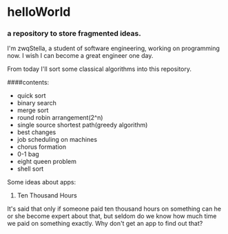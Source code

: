 # helloWorld
### a repository to store fragmented ideas.  
I'm zwqStella, a student of software engineering, working on programming now. I wish I can become a great engineer one day.  


From today I'll sort some classical algorithms into this repository.

####contents:
* quick sort
* binary search
* merge sort
* round robin arrangement(2^n)
* single source shortest path(greedy algorithm)
* best changes  
* job scheduling on machines
* chorus formation
* 0-1 bag
* eight queen problem
* shell sort


Some ideas about apps:  
1. Ten Thousand Hours


It's said that only if someone paid ten thousand hours on something can he or she become expert about that, but seldom do we know how much time we paid on something exactly. Why don't get an app to find out that?

